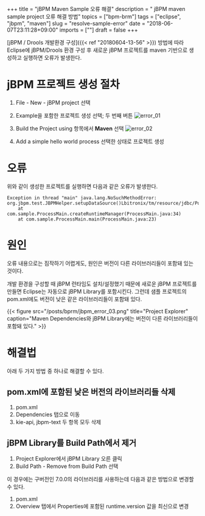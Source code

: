 +++
title = "jBPM Maven Sample 오류 해결"
description = " jBPM maven sample project 오류 해결 방법"
topics = ["bpm-brm"]
tags = ["eclipse", "jbpm", "maven"]
slug = "resolve-sample-error"
date = "2018-06-07T23:11:28+09:00"
imports = [""]
draft = false
+++

[jBPM / Drools 개발환경 구성]({{< ref "20180604-13-56" >}}) 방법에 따라 Eclipse에 jBPM/Drools 환경 구성 후 새로운 jBPM 프로젝트를 maven 기반으로 생성하고 실행하면 오류가 발생한다.

# jBPM 프로젝트 생성 절차

1. File - New - jBPM project 선택

2. Example을 포함한 프로젝트 생성 선택; 두 번째 버튼
![error_01](/posts/bprm/jbpm_error_01.png)

3. Build the Project using 항목에서 **Maven** 선택
![error_02](/posts/bprm/jbpm_error_02.png)

4. Add a simple hello world process 선택한 상태로 프로젝트 생성

# 오류

위와 같이 생성한 프로젝트를 실행하면 다음과 같은 오류가 발생한다.

```
Exception in thread "main" java.lang.NoSuchMethodError: org.jbpm.test.JBPMHelper.setupDataSource()Lbitronix/tm/resource/jdbc/PoolingDataSource;
	at com.sample.ProcessMain.createRuntimeManager(ProcessMain.java:34)
	at com.sample.ProcessMain.main(ProcessMain.java:23)
```

# 원인

오류 내용으로는 짐작하기 어렵게도, 원인은 버전이 다른 라이브러리들이 포함돼 있는 것이다.

개발 환경을 구성할 때 jBPM 런타임도 설치/설정했기 때문에 새로운 jBPM 프로젝트를 만들면 Eclipse는 자동으로 jBPM Library를 포함시킨다. 그런데 샘플 프로젝트의 pom.xml에도 버전이 낮은 같은 라이브러리들이 포함돼 있다.

{{< figure src="/posts/bprm/jbpm_error_03.png" title="Project Explorer" caption="Maven Dependencies와 jBPM Library에는 버전이 다른 라이브러리들이 포함돼 있다." >}}

# 해결법

아래 두 가지 방법 중 하나로 해결할 수 있다.

## pom.xml에 포함된 낮은 버전의 라이브러리들 삭제

1. pom.xml
2. Dependencies 탭으로 이동
3. kie-api, jbpm-text 두 항목 모두 삭제

## jBPM Library를 Build Path에서 제거

1. Project Explorer에서 jBPM Library 오른 클릭
2. Build Path - Remove from Build Path 선택

이 경우에는 구버전인 7.0.0의 라이브러리를 사용하는데 다음과 같은 방법으로 변경할 수 있다.

1. pom.xml
2. Overview 탭에서 Properties에 포함된 runtime.version 값을 최신으로 변경
